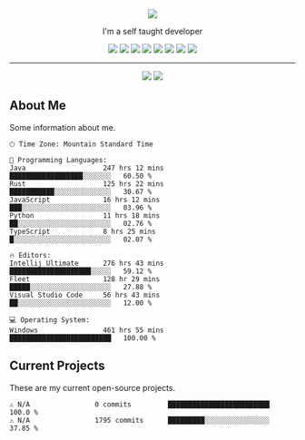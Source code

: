 <div align="center">
    <img src="https://readme-typing-svg.demolab.com?font=Fira+Code&duration=4500&pause=1000&center=true&random=false&width=380&lines=Hi%2C+I'm+Outspending">
    <p>I'm a self taught developer</p>
    <div>
        <img src="https://img.shields.io/badge/C%23-239120?style=for-the-badge&logo=c-sharp&logoColor=white">
        <img src="https://img.shields.io/badge/Python-3776AB?style=for-the-badge&logo=python&logoColor=white">
        <img src="https://img.shields.io/badge/TypeScript-007ACC?style=for-the-badge&logo=typescript&logoColor=white">
        <img src="https://img.shields.io/badge/Java-ED8B00?style=for-the-badge&logo=openjdk&logoColor=white">
        <img src="https://img.shields.io/badge/Rust-000000?style=for-the-badge&logo=rust&logoColor=white">
        <img src="https://img.shields.io/badge/React-20232A?style=for-the-badge&logo=react&logoColor=61DAFB">
        <img src="https://img.shields.io/badge/Tailwind_CSS-38B2AC?style=for-the-badge&logo=tailwind-css&logoColor=white">
        <img src="https://img.shields.io/badge/.NET-5C2D91?style=for-the-badge&logo=.net&logoColor=white">
    </div>
</div>

---

<div align="center">
    <img src="https://wakatime.com/badge/user/9efd7ad9-64d9-4fa4-82b5-aa02239fcbf9.svg">
    <img src="http://img.shields.io/badge/Profile%20Views-1311-blue">
</div>

## About Me
Some information about me.
```text
🕑︎ Time Zone: Mountain Standard Time

💬 Programming Languages: 
Java                   247 hrs 12 mins          ██████████████████░░░░░░░   60.50 % 
Rust                   125 hrs 22 mins          ███████████░░░░░░░░░░░░░░   30.67 % 
JavaScript             16 hrs 12 mins           ███░░░░░░░░░░░░░░░░░░░░░░   03.96 % 
Python                 11 hrs 18 mins           ██░░░░░░░░░░░░░░░░░░░░░░░   02.76 % 
TypeScript             8 hrs 25 mins            █░░░░░░░░░░░░░░░░░░░░░░░░   02.07 % 

🔥 Editors: 
Intellij Ultimate      276 hrs 43 mins          ████████████████████░░░░░   59.12 % 
Fleet                  128 hr 29 mins           █████░░░░░░░░░░░░░░░░░░░░   27.88 % 
Visual Studio Code     56 hrs 43 mins           ██░░░░░░░░░░░░░░░░░░░░░░░   12.00 %

💻 Operating System: 
Windows                461 hrs 55 mins          █████████████████████████   100.00 % 
```

## Current Projects
These are my current open-source projects.
```text
⚠️ N/A                0 commits         █████████████████████████   100.0 % 
⚠️ N/A                1795 commits      █████████░░░░░░░░░░░░░░░░   37.85 % 
```
